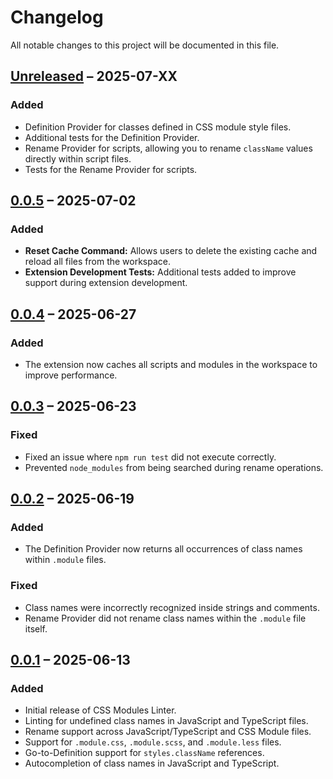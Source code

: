 # Changelog

All notable changes to this project will be documented in this file.

## [Unreleased] – 2025-07-XX

### Added

- Definition Provider for classes defined in CSS module style files.
- Additional tests for the Definition Provider.
- Rename Provider for scripts, allowing you to rename `className`
  values directly within script files.
- Tests for the Rename Provider for scripts.

## [0.0.5] – 2025-07-02

### Added

- **Reset Cache Command:** Allows users to delete the existing cache and
  reload all files from the workspace.
- **Extension Development Tests:** Additional tests added to
  improve support during extension development.

## [0.0.4] – 2025-06-27

### Added

- The extension now caches all scripts and modules in the workspace to improve performance.

## [0.0.3] – 2025-06-23

### Fixed

- Fixed an issue where `npm run test` did not execute correctly.
- Prevented `node_modules` from being searched during rename operations.

## [0.0.2] – 2025-06-19

### Added

- The Definition Provider now returns all occurrences of class names within
  `.module` files.

### Fixed

- Class names were incorrectly recognized inside strings and comments.
- Rename Provider did not rename class names within the `.module` file itself.

## [0.0.1] – 2025-06-13

### Added

- Initial release of CSS Modules Linter.
- Linting for undefined class names in JavaScript and TypeScript files.
- Rename support across JavaScript/TypeScript and CSS Module files.
- Support for `.module.css`, `.module.scss`, and `.module.less` files.
- Go-to-Definition support for `styles.className` references.
- Autocompletion of class names in JavaScript and TypeScript.

[unreleased]: https://github.com/Lokesh-Garg-22/CSS-Modules-IntelliSense/compare/v0.0.5...HEAD
[0.0.5]: https://github.com/Lokesh-Garg-22/CSS-Modules-IntelliSense/compare/v0.0.4...v0.0.5
[0.0.4]: https://github.com/Lokesh-Garg-22/CSS-Modules-IntelliSense/compare/v0.0.3...v0.0.4
[0.0.3]: https://github.com/Lokesh-Garg-22/CSS-Modules-IntelliSense/compare/v0.0.2...v0.0.3
[0.0.2]: https://github.com/Lokesh-Garg-22/CSS-Modules-IntelliSense/compare/v0.0.1...v0.0.2
[0.0.1]: https://github.com/Lokesh-Garg-22/CSS-Modules-IntelliSense/releases/tag/v0.0.1
